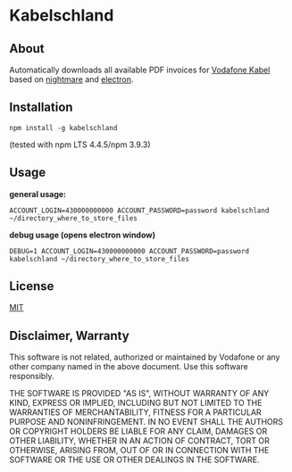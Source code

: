 # Kabelschland

## About

Automatically downloads all available PDF invoices for [Vodafone Kabel](https://kabel.vodafone.de/) based on [nightmare](https://github.com/segmentio/Nightmare) and [electron](https://github.com/electron/electron).

## Installation

```shell
npm install -g kabelschland
```

(tested with npm LTS 4.4.5/npm 3.9.3)

## Usage

**general usage:**

```shell
ACCOUNT_LOGIN=430000000000 ACCOUNT_PASSWORD=password kabelschland ~/directory_where_to_store_files
```

**debug usage (opens electron window)**

```shell
DEBUG=1 ACCOUNT_LOGIN=430000000000 ACCOUNT_PASSWORD=password kabelschland ~/directory_where_to_store_files
```

## License

[MIT](https://opensource.org/licenses/MIT)

## Disclaimer, Warranty

This software is not related, authorized or maintained by Vodafone or any other company named in the above document. Use this software responsibly.

THE SOFTWARE IS PROVIDED "AS IS", WITHOUT WARRANTY OF ANY KIND, EXPRESS OR IMPLIED, INCLUDING BUT NOT LIMITED TO THE WARRANTIES OF MERCHANTABILITY, FITNESS FOR A PARTICULAR PURPOSE AND NONINFRINGEMENT. IN NO EVENT SHALL THE AUTHORS OR COPYRIGHT HOLDERS BE LIABLE FOR ANY CLAIM, DAMAGES OR OTHER LIABILITY, WHETHER IN AN ACTION OF CONTRACT, TORT OR OTHERWISE, ARISING FROM, OUT OF OR IN CONNECTION WITH THE SOFTWARE OR THE USE OR OTHER DEALINGS IN THE SOFTWARE.
